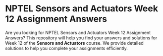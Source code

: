 # NPTEL Sensors and Actuators Week 12 Assignment Answers

Are you looking for NPTEL Sensors and Actuators Week 12 Assignment Answers? This repository will help you find your answers and solutions for Week 12 of the **Sensors and Actuators** course. We provide detailed solutions to help you complete your assignments efficiently.